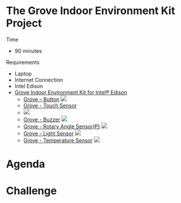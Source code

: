 # The Grove Indoor Environment Kit Project

Time

- 90 minutes

Requirements

- Laptop
- Internet Connection
- Intel Edison
- [Grove Indoor Environment Kit for Intel® Edison](https://www.seeedstudio.com/item_detail.html?p_id=2427)
  - [Grove – Button](http://www.seeedstudio.com/wiki/Grove_-_Button)
    ![](http://www.seeedstudio.com/wiki/images/thumb/c/ca/Button.jpg/300px-Button.jpg)
  - [Grove - Touch Sensor](http://www.seeedstudio.com/wiki/Grove_-_Touch_Sensor)
  - ![](http://www.seeedstudio.com/wiki/images/thumb/a/a2/Twig-Touch.jpg/300px-Twig-Touch.jpg)
  - [Grove - Buzzer](http://www.seeedstudio.com/wiki/Grove_-_Buzzer)
    ![](http://www.seeedstudio.com/wiki/images/thumb/e/ed/Buzzer1.jpg/400px-Buzzer1.jpg) 
  - [Grove - Rotary Angle Sensor(P)](http://www.seeedstudio.com/wiki/Grove_-_Rotary_Angle_Sensor)
    ![](http://www.seeedstudio.com/wiki/images/thumb/a/af/Grove_-_Rotary_Angle_Sensor_%28P%29.jpg/400px-Grove_-_Rotary_Angle_Sensor_%28P%29.jpg)
  - [Grove - Light Sensor](http://www.seeedstudio.com/wiki/Grove_-_Light_Sensor)
    ![](http://www.seeedstudio.com/wiki/images/thumb/1/1c/Twig-Light.jpg/500px-Twig-Light.jpg)
  - [Grove - Temperature Sensor](http://www.seeedstudio.com/wiki/Grove_-_Temperature_Sensor)
    ![](http://www.seeedstudio.com/wiki/images/thumb/b/b0/Temperature1.jpg/400px-Temperature1.jpg)


# Agenda



# Challenge


